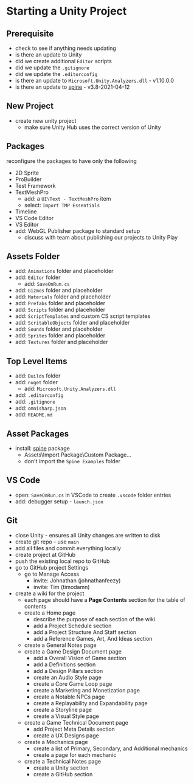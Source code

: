 # Starting a Unity Project
## Prerequisite
* check to see if anything needs updating
* is there an update to Unity
* did we create additional `Editor` scripts
* did we update the `.gitignore`
* did we update the `.editorconfig`
* is there an update to `Microsoft.Unity.Analyzers.dll` - v1.10.0.0
* is there an update to [spine](http://en.esotericsoftware.com/spine-unity-download) - v3.8-2021-04-12

## New Project
* create new unity project
  * make sure Unity Hub uses the correct version of Unity

## Packages
reconfigure the packages to have only the following
* 2D Sprite
* ProBuilder
* Test Framework
* TextMeshPro
  * add: a `UI\Text - TextMeshPro` item
  * select: `Import TMP Essentials`
* Timeline
* VS Code Editor
* VS Editor
* add: WebGL Publisher package to standard setup
  * discuss with team about publishing our projects to Unity Play

## Assets Folder
* add: `Animations` folder and placeholder
* add: `Editor` folder
  * add: `SaveOnRun.cs`
* add: `Gizmos` folder and placeholder
* add: `Materials` folder and placeholder
* add: `Prefabs` folder and placeholder
* add: `Scripts` folder and placeholder
* add: `ScriptTemplates` and custom CS script templates
* add: `ScritableObjects` folder and placeholder
* add: `Sounds` folder and placeholder
* add: `Sprites` folder and placeholder
* add: `Textures` folder and placeholder

## Top Level Items
* add: `Builds` folder
* add: `nuget` folder
  * add: `Microsoft.Unity.Analyzers.dll`
* add: `.editorconfig`
* add: `.gitignore`
* add: `omnisharp.json`
* add: `README.md`

## Asset Packages
* install: [spine](http://en.esotericsoftware.com/spine-unity-download) package
  * Assets\Import Package\Custom Package...
  * don't import the `Spine Examples` folder

## VS Code
* open: `SaveOnRun.cs` in VSCode to create `.vscode` folder entries
* add: debugger setup - `launch.json`

## Git
* close Unity - ensures all Unity changes are written to disk
* create git repo - use `main`
* add all files and commit everything locally
* create project at GitHub
* push the existing local repo to GitHub
* go to GitHub project Settings
  * go to Manage Access
    * invite: Johnathan (johnathanfeezy)
    * invite: Tim (timodamn)
* create a wiki for the project
  * each page should have a **Page Contents** section for the table of contents
  * create a Home page
    * describe the purpose of each section of the wiki
    * add a Project Schedule section
    * add a Project Structure And Staff section
    * add a Reference Games, Art, And Ideas section
  * create a General Notes page
  * create a Game Design Document page
    * add a Overall Vision of Game section
    * add a Definitions section
    * add a Design Pillars section
    * create an Audio Style page
    * create a Core Game Loop page
    * create a Marketing and Monetization page
    * create a Notable NPCs page
    * create a Replayability and Expandability page
    * create a Storyline page
    * create a Visual Style page
  * create a Game Technical Document page
    * add Project Meta Details section
    * create a UX Designs page
  * create a Mechanics page
    * create a list of Primary, Secondary, and Additional mechanics
    * create a page for each mechanic
  * create a Technical Notes page
    * create a Unity section
    * create a GitHub section
